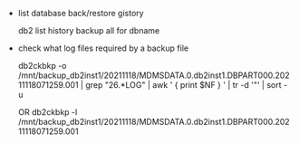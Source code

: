 - list database back/restore gistory

     db2 list history backup all for dbname 

- check what log files required by a backup file

    db2ckbkp -o /mnt/backup_db2inst1/20211118/MDMSDATA.0.db2inst1.DBPART000.20211118071259.001  | grep "26.*LOG" | awk ' { print $NF } ' | tr -d '"' | sort -u
    
    OR
    db2ckbkp -l /mnt/backup_db2inst1/20211118/MDMSDATA.0.db2inst1.DBPART000.20211118071259.001
